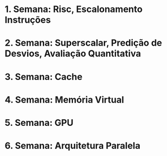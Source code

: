 # 1. Semana: Risc, Escalonamento Instruções

# 2. Semana: Superscalar, Predição de Desvios, Avaliação Quantitativa

# 3. Semana: Cache

# 4. Semana: Memória Virtual

# 5. Semana: GPU

# 6. Semana: Arquitetura Paralela
